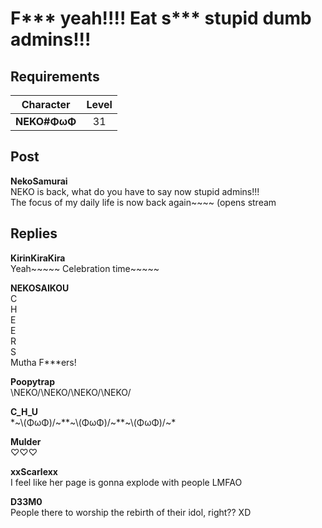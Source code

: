 # F*** yeah!!!! Eat s*** stupid dumb admins!!!
## Requirements
| Character  |Level|
|------------|:---:|
|**NEKO#ΦωΦ**| 31  |

## Post
**NekoSamurai**<br>
NEKO is back, what do you have to say now stupid admins!!!<br>
The focus of my daily life is now back again~~~~ (opens stream
## Replies
**KirinKiraKira**<br>
Yeah~~~~~ Celebration time~~~~~

**NEKOSAIKOU**<br>
C<br>
H<br>
E<br>
E<br>
R<br>
S<br>
Mutha F\*\*\*ers!

**Poopytrap**<br>
\\NEKO/\\NEKO/\\NEKO/\\NEKO/

**C_H_U**<br>
\*~\\(ΦωΦ)/~\*\*~\\(ΦωΦ)/~\*\*~\\(ΦωΦ)/~\*

**Mulder**<br>
♡♡♡

**xxScarlexx**<br>
I feel like her page is gonna explode with people LMFAO

**D33M0**<br>
People there to worship the rebirth of their idol, right?? XD

